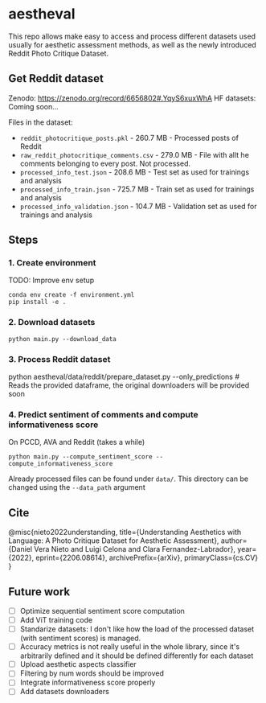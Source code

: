 # aestheval

This repo allows make easy to access and process different datasets used usually for aesthetic assessment methods, as well as the newly introduced Reddit Photo Critique Dataset.

## Get Reddit dataset
Zenodo: https://zenodo.org/record/6656802#.YqyS6xuxWhA
HF datasets: Coming soon...

Files in the dataset:

- ``reddit_photocritique_posts.pkl`` - 260.7 MB - Processed posts of Reddit
- ``raw_reddit_photocritique_comments.csv`` - 279.0 MB - File with allt he comments belonging to every post. Not processed.
- ``processed_info_test.json`` - 208.6 MB - Test set as used for trainings and analysis	
- ``processed_info_train.json`` - 725.7 MB 	- Train set as used for trainings and analysis
- ``processed_info_validation.json`` - 104.7 MB - Validation set as used for trainings and analysis



## Steps

### 1. Create environment

TODO: Improve env setup

```
conda env create -f environment.yml
pip install -e .
```

### 2. Download datasets

```
python main.py --download_data
```

### 3. Process Reddit dataset

python aestheval/data/reddit/prepare_dataset.py --only_predictions  # Reads the provided dataframe, the original downloaders will be provided soon

### 4. Predict sentiment of comments and compute informativeness score

On PCCD, AVA and Reddit (takes a while)

```
python main.py --compute_sentiment_score --compute_informativeness_score
```

Already processed files can be found under `data/`. This directory can be changed using the `--data_path` argument



## Cite
@misc{nieto2022understanding,
    title={Understanding Aesthetics with Language: A Photo Critique Dataset for Aesthetic Assessment},
    author={Daniel Vera Nieto and Luigi Celona and Clara Fernandez-Labrador},
    year={2022},
    eprint={2206.08614},
    archivePrefix={arXiv},
    primaryClass={cs.CV}
}

## Future work
 - [ ] Optimize sequential sentiment score computation
 - [ ] Add ViT training code
 - [ ] Standarize datasets: I don't like how the load of the processed dataset (with sentiment scores) is managed.
 - [ ] Accuracy metrics is not really useful in the whole library, since it's arbitrarily defined and it should be defined differently for each dataset
 - [ ] Upload aesthetic aspects classifier
 - [ ] Filtering by num words should be improved
 - [ ] Integrate informativeness score properly
 - [ ] Add datasets downloaders

